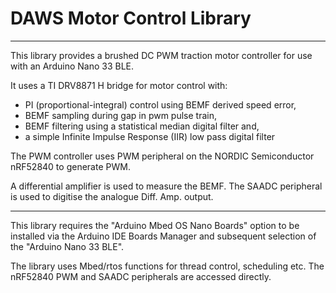 #  DAWS Motor Control Library

---

This library provides a brushed DC PWM traction motor controller for use with an Arduino Nano 33 BLE.

It uses a TI DRV8871 H bridge for motor control  with:

- PI (proportional-integral) control using BEMF derived speed error,
- BEMF sampling during gap in pwm pulse train,
- BEMF filtering using a statistical median digital filter and,
- a simple Infinite Impulse Response (IIR) low pass digital filter



The PWM controller uses PWM peripheral on the NORDIC Semiconductor nRF52840 to generate PWM.

A differential amplifier is used to measure the BEMF.
The SAADC peripheral is used to digitise the analogue
Diff. Amp. output.

---

This library requires the "Arduino Mbed OS Nano Boards" option to be installed via the Arduino IDE 
Boards Manager and subsequent selection of the "Arduino Nano 33 BLE".

The library uses Mbed/rtos functions for thread control, scheduling etc.  The nRF52840 PWM and
SAADC peripherals are accessed directly.
